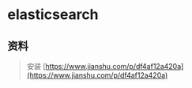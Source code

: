 # elasticsearch

## 资料

> 安装 [https://www.jianshu.com/p/df4af12a420a](https://www.jianshu.com/p/df4af12a420a)



